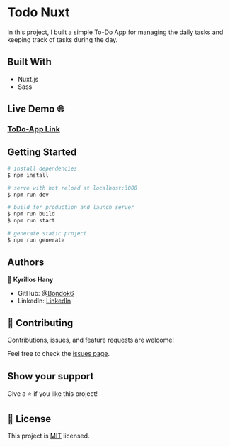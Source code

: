 # Todo Nuxt

In this project, I built a simple To-Do App for managing the daily tasks and keeping track of tasks during the day. 

## Built With

- Nuxt.js
- Sass

## Live Demo 🌐

### [ToDo-App Link](https://bondok6.github.io/nuxt-todo/)

## Getting Started

```bash
# install dependencies
$ npm install

# serve with hot reload at localhost:3000
$ npm run dev

# build for production and launch server
$ npm run build
$ npm run start

# generate static project
$ npm run generate
```

## Authors

👤 **Kyrillos Hany**

- GitHub: [@Bondok6](https://github.com/Bondok6)
- LinkedIn: [LinkedIn](https://www.linkedin.com/in/kyrillos-hany/)

## 🤝 Contributing

Contributions, issues, and feature requests are welcome!

Feel free to check the [issues page](../../issues/).

## Show your support

Give a ⭐️ if you like this project!

## 📝 License

This project is [MIT](./MIT.md) licensed.
